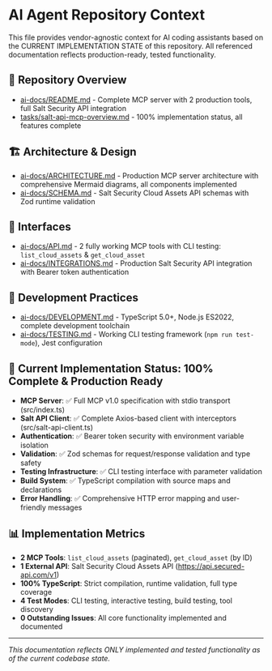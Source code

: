 # AI Agent Repository Context

This file provides vendor-agnostic context for AI coding assistants based on the CURRENT IMPLEMENTATION STATE of this repository. All referenced documentation reflects production-ready, tested functionality.

## 🔧 Repository Overview
- [ai-docs/README.md](ai-docs/README.md) - Complete MCP server with 2 production tools, full Salt Security API integration
- [tasks/salt-api-mcp-overview.md](tasks/salt-api-mcp-overview.md) - 100% implementation status, all features complete

## 🏗️ Architecture & Design  
- [ai-docs/ARCHITECTURE.md](ai-docs/ARCHITECTURE.md) - Production MCP server architecture with comprehensive Mermaid diagrams, all components implemented
- [ai-docs/SCHEMA.md](ai-docs/SCHEMA.md) - Salt Security Cloud Assets API schemas with Zod runtime validation

## 🔌 Interfaces
- [ai-docs/API.md](ai-docs/API.md) - 2 fully working MCP tools with CLI testing: `list_cloud_assets` & `get_cloud_asset`
- [ai-docs/INTEGRATIONS.md](ai-docs/INTEGRATIONS.md) - Production Salt Security API integration with Bearer token authentication

## 🧪 Development Practices
- [ai-docs/DEVELOPMENT.md](ai-docs/DEVELOPMENT.md) - TypeScript 5.0+, Node.js ES2022, complete development toolchain
- [ai-docs/TESTING.md](ai-docs/TESTING.md) - Working CLI testing framework (`npm run test-mode`), Jest configuration

## 🚀 Current Implementation Status: 100% Complete & Production Ready
- **MCP Server**: ✅ Full MCP v1.0 specification with stdio transport (src/index.ts)
- **Salt API Client**: ✅ Complete Axios-based client with interceptors (src/salt-api-client.ts)
- **Authentication**: ✅ Bearer token security with environment variable isolation
- **Validation**: ✅ Zod schemas for request/response validation and type safety
- **Testing Infrastructure**: ✅ CLI testing interface with parameter validation
- **Build System**: ✅ TypeScript compilation with source maps and declarations
- **Error Handling**: ✅ Comprehensive HTTP error mapping and user-friendly messages

## 📊 Implementation Metrics
- **2 MCP Tools**: `list_cloud_assets` (paginated), `get_cloud_asset` (by ID)
- **1 External API**: Salt Security Cloud Assets API (https://api.secured-api.com/v1)
- **100% TypeScript**: Strict compilation, runtime validation, full type coverage
- **4 Test Modes**: CLI testing, interactive testing, build testing, tool discovery
- **0 Outstanding Issues**: All core functionality implemented and documented

---

*This documentation reflects ONLY implemented and tested functionality as of the current codebase state.*